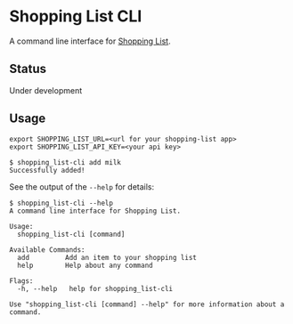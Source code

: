 # Shopping List CLI

A command line interface for [Shopping List](https://github.com/hidakatsuya/shopping_list).

## Status

Under development

## Usage

```
export SHOPPING_LIST_URL=<url for your shopping-list app>
export SHOPPING_LIST_API_KEY=<your api key>
```
```
$ shopping_list-cli add milk
Successfully added!
```

See the output of the `--help` for details:
```
$ shopping_list-cli --help
A command line interface for Shopping List.

Usage:
  shopping_list-cli [command]

Available Commands:
  add         Add an item to your shopping list
  help        Help about any command

Flags:
  -h, --help   help for shopping_list-cli

Use "shopping_list-cli [command] --help" for more information about a command.
```
